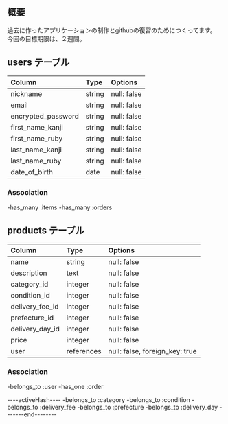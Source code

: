 ## 概要
過去に作ったアプリケーションの制作とgithubの復習のためにつくってます。
今回の目標期限は、２週間。

## users テーブル

| Column             | Type   | Options     |
| :----------------- | :----- | :---------- |
| nickname           | string | null: false |
| email              | string | null: false |
| encrypted_password | string | null: false |
| first_name_kanji   | string | null: false |
| first_name_ruby    | string | null: false |
| last_name_kanji    | string | null: false |
| last_name_ruby     | string | null: false |
| date_of_birth      | date   | null: false |

### Association

-has_many :items
-has_many :orders

## products テーブル

| Column          | Type       | Options                        |
| :-------------- | :--------- | :----------------------------- |
| name            | string     | null: false                    |
| description     | text       | null: false                    |
| category_id     | integer    | null: false                    |
| condition_id    | integer    | null: false                    |
| delivery_fee_id | integer    | null: false                    |
| prefecture_id   | integer    | null: false                    |
| delivery_day_id | integer    | null: false                    |
| price           | integer    | null: false                    |
| user            | references | null: false, foreign_key: true |

### Association
-belongs_to :user
-has_one :order

----activeHash----
-belongs_to :category
-belongs_to :condition
-belongs_to :delivery_fee
-belongs_to :prefecture
-belongs_to :delivery_day
-------end--------